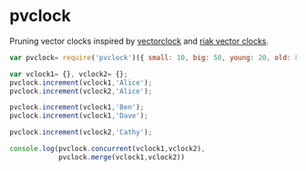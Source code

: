 pvclock
=======

Pruning vector clocks inspired by [vectorclock](https://github.com/mixu/vectorclock)
and [riak vector clocks](http://docs.basho.com/riak/latest/theory/concepts/Vector-Clocks/).


```javascript
var pvclock= require('pvclock')({ small: 10, big: 50, young: 20, old: 86400 });

var vclock1= {}, vclock2= {};
pvclock.increment(vclock1,'Alice');
pvclock.increment(vclock2,'Alice');

pvclock.increment(vclock1,'Ben');
pvclock.increment(vclock1,'Dave');

pvclock.increment(vclock2,'Cathy');

console.log(pvclock.concurrent(vclock1,vclock2),
            pvclock.merge(vclock1,vclock2))
```
